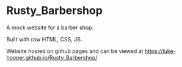 # Rusty_Barbershop
A mock website for a barber shop. 

Built with raw HTML, CSS, JS.

Website hosted on github pages and can be viewed at https://luke-hooper.github.io/Rusty_Barbershop/
